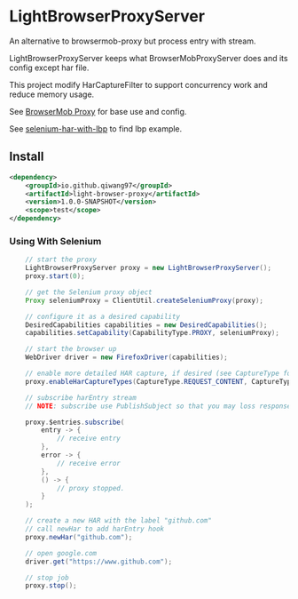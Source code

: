 # LightBrowserProxyServer

An alternative to browsermob-proxy but process entry with stream.

LightBrowserProxyServer keeps what BrowserMobProxyServer does and its config except har file.

This project modify HarCaptureFilter to support concurrency work and reduce memory usage.

See [BrowserMob Proxy](https://github.com/lightbody/browsermob-proxy) for base use and config.

See [selenium-har-with-lbp](https://github.com/qiwang97/selenium-har-with-lbp) to find lbp example.

## Install

```xml
<dependency>
    <groupId>io.github.qiwang97</groupId>
    <artifactId>light-browser-proxy</artifactId>
    <version>1.0.0-SNAPSHOT</version>
    <scope>test</scope>
</dependency>
```

### Using With Selenium

```java
    // start the proxy
    LightBrowserProxyServer proxy = new LightBrowserProxyServer();
    proxy.start(0);

    // get the Selenium proxy object
    Proxy seleniumProxy = ClientUtil.createSeleniumProxy(proxy);

    // configure it as a desired capability
    DesiredCapabilities capabilities = new DesiredCapabilities();
    capabilities.setCapability(CapabilityType.PROXY, seleniumProxy);

    // start the browser up
    WebDriver driver = new FirefoxDriver(capabilities);

    // enable more detailed HAR capture, if desired (see CaptureType for the complete list)
    proxy.enableHarCaptureTypes(CaptureType.REQUEST_CONTENT, CaptureType.RESPONSE_CONTENT);

    // subscribe harEntry stream
    // NOTE: subscribe use PublishSubject so that you may loss response before subscribe.

	proxy.$entries.subscribe(
		entry -> {
			// receive entry
		},
		error -> {
			// receive error
		},
		() -> {
			// proxy stopped.
		}
	);

    // create a new HAR with the label "github.com"
    // call newHar to add harEntry hook
    proxy.newHar("github.com");

    // open google.com
    driver.get("https://www.github.com");

    // stop job
    proxy.stop();
```
